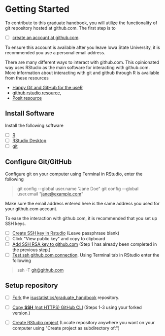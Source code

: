 # Getting Started

To contribute to this graduate handbook, 
you will utilize the functionality of git repository hosted at github.com. 
The first step is to 

- [ ] [create an account at github.com](https://docs.github.com/en/get-started/start-your-journey/creating-an-account-on-github).

To ensure this account is available after you leave Iowa State University,
it is recommended you use a personal email address. 

There are many different ways to interact with github.com. 
This opinionated way uses RStudio as the main software for interacting with
github.com. 
More information about interacting with git and github through R is available
from these resources

- [Happy Git and GitHub for the useR](https://happygitwithr.com/) 
- [github rstudio resource](https://resources.github.com/github-and-rstudio/),
- [Posit resource](https://docs.posit.co/ide/user/2023.06.1/ide/guide/tools/version-control.html)

## Install Software

Install the following software

- [ ] [R](https://www.r-project.org/)
- [ ] [RStudio Desktop](https://posit.co/download/rstudio-desktop/)
- [ ] [git](https://git-scm.com/book/en/v2/Getting-Started-Installing-Git)

## Configure Git/GitHub

Configure git on your computer using Terminal in RStudio, enter the following

> git config --global user.name "Jane Doe"
> git config --global user.email "jane@example.com"

Make sure the email address entered here is the same address you used for your
github.com account. 

To ease the interaction with github.com, it is recommended that you set up 
SSH keys. 

- [ ] [Create SSH key in Rstudio](https://forum.posit.co/t/github-rstudio-how-to-switch-from-password-to-ssh/97096) (Leave passphrase blank)
- [ ] Click "View public key" and copy to clipboard
- [ ] [Add SSH RSA key to github.com](https://docs.github.com/en/authentication/connecting-to-github-with-ssh/adding-a-new-ssh-key-to-your-github-account#adding-a-new-ssh-key-to-your-account) (Step 1 has already been completed in the previous step.)
- [ ] [Test ssh github.com connection](https://docs.github.com/en/authentication/connecting-to-github-with-ssh/testing-your-ssh-connection). Using Terminal tab in RStudio enter the following

> ssh -T git@github.com

## Setup repository

- [ ] [Fork](https://docs.github.com/en/pull-requests/collaborating-with-pull-requests/working-with-forks/fork-a-repo) the [isustatistics/graduate_handbook](https://github.com/isustatistics/graduate_handbook) repository. 
- [ ] [Copy **SSH** (not HTTPS) GitHub CLI](https://docs.github.com/en/repositories/creating-and-managing-repositories/cloning-a-repository#cloning-a-repository) (Steps 1-3 using your forked version.)
- [ ] [Create RStudio project](https://gge-ucd.github.io/R-DAVIS/setting_up_git.html#3_Create_a_New_Version_Controlled_(git)_RStudio_Project) (Locate repository anywhere you want on your computer using "Create project as subdirectory of:")

